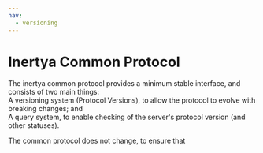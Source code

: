 ```yaml
---
nav:
  - versioning
---
```


# Inertya Common Protocol

The inertya common protocol provides a minimum stable interface, and 
consists of two main things:  
A versioning system (Protocol Versions), to allow the protocol to evolve 
with breaking changes; and  
A query system, to enable checking of the server's protocol version (and 
other statuses).

The common protocol does not change, to ensure that
